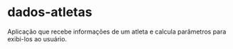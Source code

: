 # dados-atletas
Aplicação que recebe informações de um atleta e calcula parâmetros para exibi-los ao usuário.
